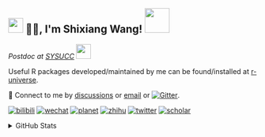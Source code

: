 
<h2><img src="https://emojis.slackmojis.com/emojis/images/1531849430/4246/blob-sunglasses.gif?1531849430" width="30"/> 🙏🏻, I'm Shixiang Wang! <img src="https://media.giphy.com/media/12oufCB0MyZ1Go/giphy.gif" width="50"></h2>

<p><em>Postdoc at <a href="https://sysucc.org.cn/">SYSUCC</a> <img src="https://media.giphy.com/media/WUlplcMpOCEmTGBtBW/giphy.gif" width="30"> 
</em></p>

Useful R packages developed/maintained by me can be found/installed at [r-universe](https://shixiangwang.r-universe.dev/).

💬 Connect to me by
[discussions](https://github.com/ShixiangWang/self-study/discussions) or [email](mailto:w_shixiang@163.com) or [![Gitter](https://badges.gitter.im/ShixiangWang/community.svg)](https://gitter.im/ShixiangWang/community?utm_source=badge&utm_medium=badge&utm_campaign=pr-badge). 

[![bilibili](https://img.shields.io/badge/王诗翔-B站-yellow)](https://space.bilibili.com/11553374) [![wechat](https://img.shields.io/badge/王诗翔-微信公众号-important)](https://shixiangwang.github.io/home/logo/qrcode.jpg) [![planet](https://img.shields.io/badge/王诗翔-知识星球-blueviolet)](https://t.zsxq.com/rBqbIei)  [![zhihu](https://img.shields.io/badge/王诗翔-知乎-blue)](https://www.zhihu.com/people/shixiangwang) [![twitter](https://img.shields.io/badge/WangShxiang-twitter-ff69b4)](https://twitter.com/WangShxiang) [![scholar](https://img.shields.io/badge/ShixiangWang-Scholar-00ffff)](https://scholar.google.com/citations?user=FvNp0NkAAAAJ) 

<details>
 
<summary>GitHub Stats</summary>


<!--START_SECTION:waka-->
**🐱 My GitHub Data** 

> 🏆 1,240 Contributions in the Year 2022
 > 
> 📦 4.0 MB Used in GitHub's Storage 
 > 
> 🚫 Not Opted to Hire
 > 
> 📜 78 Public Repositories 
 > 
> 🔑 17 Private Repositories  
 > 
**I'm an Early 🐤** 

```text
🌞 Morning    369 commits    ████░░░░░░░░░░░░░░░░░░░░░   15.59% 
🌆 Daytime    911 commits    █████████░░░░░░░░░░░░░░░░   38.49% 
🌃 Evening    925 commits    █████████░░░░░░░░░░░░░░░░   39.08% 
🌙 Night      162 commits    █░░░░░░░░░░░░░░░░░░░░░░░░   6.84%

```
📅 **I'm Most Productive on Friday** 

```text
Monday       357 commits    ███░░░░░░░░░░░░░░░░░░░░░░   15.08% 
Tuesday      410 commits    ████░░░░░░░░░░░░░░░░░░░░░   17.32% 
Wednesday    383 commits    ████░░░░░░░░░░░░░░░░░░░░░   16.18% 
Thursday     353 commits    ███░░░░░░░░░░░░░░░░░░░░░░   14.91% 
Friday       417 commits    ████░░░░░░░░░░░░░░░░░░░░░   17.62% 
Saturday     200 commits    ██░░░░░░░░░░░░░░░░░░░░░░░   8.45% 
Sunday       247 commits    ██░░░░░░░░░░░░░░░░░░░░░░░   10.44%

```


**I Mostly Code in R** 

```text
R                        52 repos            ██████████████░░░░░░░░░░░   57.78% 
HTML                     10 repos            ██░░░░░░░░░░░░░░░░░░░░░░░   11.11% 
Shell                    5 repos             █░░░░░░░░░░░░░░░░░░░░░░░░   5.56% 
Go                       5 repos             █░░░░░░░░░░░░░░░░░░░░░░░░   5.56% 
JavaScript               5 repos             █░░░░░░░░░░░░░░░░░░░░░░░░   5.56%

```



 Last Updated on 11/08/2022 01:24:00 UTC
<!--END_SECTION:waka-->

> These Readme stats are generated using github action [awesome-readme-stats](https://github.com/anmol098/waka-readme-stats)

-----

**NOTE: Top languages does not indicate my skill level or anything like that. It is just a metric of which languages have been hosted by me on GitHub based on the usage across repositories.**

</details>
